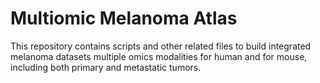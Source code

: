 # Multiomic Melanoma Atlas

This repository contains scripts and other related files to build integrated
melanoma datasets multiple omics modalities for human and for mouse, including
both primary and metastatic tumors.
